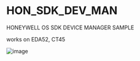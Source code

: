 # HON_SDK_DEV_MAN
HONEYWELL OS SDK DEVICE MANAGER SAMPLE

works on EDA52, CT45

![image](https://user-images.githubusercontent.com/11386676/176124001-8ac4876c-95c9-47e5-982f-f099944fdedd.png)

